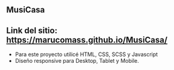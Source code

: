 MusiCasa
--
Link del sitio: https://marucomass.github.io/MusiCasa/
--
- Para este proyecto utilicé HTML, CSS, SCSS y Javascript
- Diseño responsive para Desktop, Tablet y Mobile.
